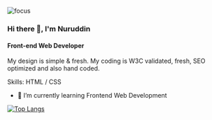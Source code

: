 ![focus](https://user-images.githubusercontent.com/93543604/151684972-57e46391-719a-429f-b164-7dfee80606cf.png)

### Hi there 👋, I'm Nuruddin
#### Front-end Web Developer


My design is simple & fresh. My coding is W3C validated, fresh, SEO optimized and also hand coded.

Skills: HTML / CSS

- 🌱 I’m currently learning Frontend Web Development 


[![Top Langs](https://github-readme-stats.vercel.app/api/top-langs/?username=nuruddin-bin)](https://github.com/anuraghazra/github-readme-stats)

